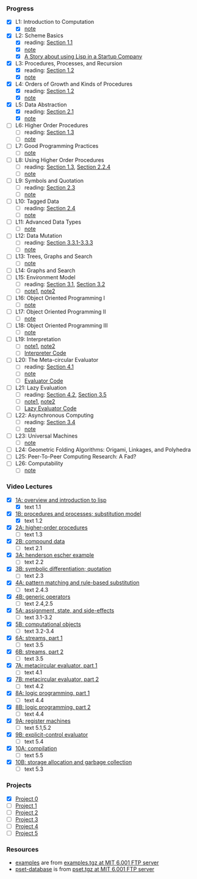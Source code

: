 ### Progress

- [x] L1: Introduction to Computation
  - [x] [note](https://ocw.mit.edu/courses/6-001-structure-and-interpretation-of-computer-programs-spring-2005/resources/lecture1webhand/)
- [x] L2: Scheme Basics
  - [x] reading: [Section 1.1](https://sicp.sorosliu.xyz/book/book-Z-H-10.html#%25_sec_1.1)
  - [x] [note](https://ocw.mit.edu/courses/6-001-structure-and-interpretation-of-computer-programs-spring-2005/resources/lecture2webhand/)
  - [x] [A Story about using Lisp in a Startup Company](https://ocw.mit.edu/courses/6-001-structure-and-interpretation-of-computer-programs-spring-2005/resources/lecture2lispstor/)
- [x] L3: Procedures, Processes, and Recursion
  - [x] reading: [Section 1.2](https://sicp.sorosliu.xyz/book/book-Z-H-11.html#%25_sec_1.2)
  - [x] [note](https://ocw.mit.edu/courses/6-001-structure-and-interpretation-of-computer-programs-spring-2005/resources/lecture3webhand/)
- [x] L4: Orders of Growth and Kinds of Procedures
  - [x] reading: [Section 1.2](https://sicp.sorosliu.xyz/book/book-Z-H-11.html#%25_sec_1.2)
  - [x] [note](https://ocw.mit.edu/courses/6-001-structure-and-interpretation-of-computer-programs-spring-2005/resources/lecture4webhand/)
- [x] L5: Data Abstraction
  - [x] reading: [Section 2.1](https://sicp.sorosliu.xyz/book/book-Z-H-14.html#%25_sec_2.1)
  - [x] [note](https://ocw.mit.edu/courses/6-001-structure-and-interpretation-of-computer-programs-spring-2005/resources/lecture5webhand/)
- [ ] L6: Higher Order Procedures
  - [ ] reading: [Section 1.3](https://sicp.sorosliu.xyz/book/book-Z-H-12.html#%25_sec_1.3)
  - [ ] [note](https://ocw.mit.edu/courses/6-001-structure-and-interpretation-of-computer-programs-spring-2005/resources/lecture6webhand/)
- [ ] L7: Good Programming Practices
  - [ ] [note](https://ocw.mit.edu/courses/6-001-structure-and-interpretation-of-computer-programs-spring-2005/resources/lecture7webhand/)
- [ ] L8: Using Higher Order Procedures
  - [ ] reading: [Section 1.3](https://sicp.sorosliu.xyz/book/book-Z-H-12.html#%25_sec_1.3), [Section 2.2.4](https://sicp.sorosliu.xyz/book/book-Z-H-15.html#%25_sec_2.2.4)
  - [ ] [note](https://ocw.mit.edu/courses/6-001-structure-and-interpretation-of-computer-programs-spring-2005/resources/lecture8webhand/)
- [ ] L9: Symbols and Quotation
  - [ ] reading: [Section 2.3](https://sicp.sorosliu.xyz/book/book-Z-H-16.html#%25_sec_2.3)
  - [ ] [note](https://ocw.mit.edu/courses/6-001-structure-and-interpretation-of-computer-programs-spring-2005/resources/lecture9webhand/)
- [ ] L10: Tagged Data
  - [ ] reading: [Section 2.4](https://sicp.sorosliu.xyz/book/book-Z-H-17.html#%25_sec_2.4)
  - [ ] [note](https://ocw.mit.edu/courses/6-001-structure-and-interpretation-of-computer-programs-spring-2005/resources/lecture10webhan/)
- [ ] L11: Advanced Data Types
  - [ ] [note](https://ocw.mit.edu/courses/6-001-structure-and-interpretation-of-computer-programs-spring-2005/resources/lecture11webhan/)
- [ ] L12: Data Mutation
  - [ ] reading: [Section 3.3.1-3.3.3](https://sicp.sorosliu.xyz/book/book-Z-H-22.html#%25_sec_3.3)
  - [ ] [note](https://ocw.mit.edu/courses/6-001-structure-and-interpretation-of-computer-programs-spring-2005/resources/lecture12webhan/)
- [ ] L13: Trees, Graphs and Search
  - [ ] [note](https://ocw.mit.edu/courses/6-001-structure-and-interpretation-of-computer-programs-spring-2005/resources/lecture13webhan/)
- [ ] L14: Graphs and Search
- [ ] L15: Environment Model
  - [ ] reading: [Section 3.1](https://sicp.sorosliu.xyz/book/book-Z-H-20.html#%25_sec_3.1), [Section 3.2](https://sicp.sorosliu.xyz/book/book-Z-H-21.html#%25_sec_3.2)
  - [ ] [note1](https://ocw.mit.edu/courses/6-001-structure-and-interpretation-of-computer-programs-spring-2005/resources/lecture15webhan/), [note2](https://ocw.mit.edu/courses/6-001-structure-and-interpretation-of-computer-programs-spring-2005/resources/lecture15webha2/)
- [ ] L16: Object Oriented Programming I
  - [ ] [note](https://ocw.mit.edu/courses/6-001-structure-and-interpretation-of-computer-programs-spring-2005/resources/lecture16webhan/)
- [ ] L17: Object Oriented Programming II
  - [ ] [note](https://ocw.mit.edu/courses/6-001-structure-and-interpretation-of-computer-programs-spring-2005/resources/lecture17_webhan/)
- [ ] L18: Object Oriented Programming III
  - [ ] [note](https://ocw.mit.edu/courses/6-001-structure-and-interpretation-of-computer-programs-spring-2005/resources/lecture18_webhan/)
- [ ] L19: Interpretation
  - [ ] [note1](https://ocw.mit.edu/courses/6-001-structure-and-interpretation-of-computer-programs-spring-2005/resources/lecture19webhan/), [note2](https://ocw.mit.edu/courses/6-001-structure-and-interpretation-of-computer-programs-spring-2005/resources/lecture19webha2/)
  - [ ] [Interpreter Code](https://ocw.mit.edu/courses/6-001-structure-and-interpretation-of-computer-programs-spring-2005/resources/lecture19interco/)
- [ ] L20: The Meta-circular Evaluator
  - [ ] reading: [Section 4.1](https://sicp.sorosliu.xyz/book/book-Z-H-26.html#%25_sec_4.1)
  - [ ] [note](https://ocw.mit.edu/courses/6-001-structure-and-interpretation-of-computer-programs-spring-2005/resources/lecture20webhan/)
  - [ ] [Evaluator Code](https://ocw.mit.edu/courses/6-001-structure-and-interpretation-of-computer-programs-spring-2005/resources/lecture20evalco/)
- [ ] L21: Lazy Evaluation
  - [ ] reading: [Section 4.2](https://sicp.sorosliu.xyz/book/book-Z-H-27.html#%25_sec_4.2), [Section 3.5](https://sicp.sorosliu.xyz/book/book-Z-H-24.html#%25_sec_3.5)
  - [ ] [note1](https://ocw.mit.edu/courses/6-001-structure-and-interpretation-of-computer-programs-spring-2005/resources/lecture21webhan/), [note2](https://ocw.mit.edu/courses/6-001-structure-and-interpretation-of-computer-programs-spring-2005/resources/lecture21webha2/)
  - [ ] [Lazy Evaluator Code](https://ocw.mit.edu/courses/6-001-structure-and-interpretation-of-computer-programs-spring-2005/resources/lecture21lazyeva/)
- [ ] L22: Asynchronous Computing
  - [ ] reading: [Section 3.4](https://sicp.sorosliu.xyz/book/book-Z-H-23.html#%25_sec_3.4)
  - [ ] [note](https://ocw.mit.edu/courses/6-001-structure-and-interpretation-of-computer-programs-spring-2005/resources/lecture22webhan/)
- [ ] L23: Universal Machines
  - [ ] [note](https://ocw.mit.edu/courses/6-001-structure-and-interpretation-of-computer-programs-spring-2005/resources/lecture23webhan/)
- [ ] L24: Geometric Folding Algorithms: Origami, Linkages, and Polyhedra
- [ ] L25: Peer-To-Peer Computing Research: A Fad?
- [ ] L26: Computability
  - [ ] [note](https://ocw.mit.edu/courses/6-001-structure-and-interpretation-of-computer-programs-spring-2005/resources/lecture26webhan/)

### Video Lectures

- [x] [1A: overview and introduction to lisp](https://www.youtube.com/watch?v=-J_xL4IGhJA)
  - [x] text 1.1
- [x] [1B: procedures and processes; substitution model](https://www.youtube.com/watch?v=V_7mmwpgJHU)
  - [x] text 1.2
- [x] [2A: higher-order procedures](https://www.youtube.com/watch?v=eJeMOEiHv8c)
  - [ ] text 1.3
- [x] [2B: compound data](https://www.youtube.com/watch?v=DrFkf-T-6Co)
  - [ ] text 2.1
- [x] [3A: henderson escher example](https://www.youtube.com/watch?v=PEwZL3H2oKg)
  - [ ] text 2.2
- [x] [3B: symbolic differentiation; quotation](https://www.youtube.com/watch?v=bV87UzKMRtE)
  - [ ] text 2.3
- [x] [4A: pattern matching and rule-based substitution](https://www.youtube.com/watch?v=_fXQ1SwKjDg)
  - [ ] text 2.4.3
- [x] [4B: generic operators](https://www.youtube.com/watch?v=OscT4N2qq7o)
  - [ ] text 2.4,2.5
- [x] [5A: assignment, state, and side-effects](https://www.youtube.com/watch?v=dO1aqPBJCPg)
  - [ ] text 3.1-3.2
- [x] [5B: computational objects](https://www.youtube.com/watch?v=yedzRWhi-9E)
  - [ ] text 3.2-3.4
- [x] [6A: streams, part 1](https://www.youtube.com/watch?v=JkGKLILLy0I)
  - [ ] text 3.5
- [x] [6B: streams, part 2](https://www.youtube.com/watch?v=qp05AtXbOP0)
  - [ ] text 3.5
- [x] [7A: metacircular evaluator, part 1](https://www.youtube.com/watch?v=aAlR3cezPJg)
  - [ ] text 4.1
- [x] [7B: metacircular evaluator, part 2](https://www.youtube.com/watch?v=QVEOq5k6Xi0)
  - [ ] text 4.2
- [x] [8A: logic programming, part 1](https://www.youtube.com/watch?v=rCqMiPk1BJE)
  - [ ] text 4.4
- [x] [8B: logic programming, part 2](https://www.youtube.com/watch?v=GReBwkGFZcs)
  - [ ] text 4.4
- [x] [9A: register machines](https://www.youtube.com/watch?v=cIc8ZBMcqAc)
  - [ ] text 5.1,5.2
- [x] [9B: explicit-control evaluator](https://www.youtube.com/watch?v=Z8-qWEEwTCk)
  - [ ] text 5.4
- [x] [10A: compilation](https://www.youtube.com/watch?v=TqO6V3qR9Ws)
  - [ ] text 5.5
- [x] [10B: storage allocation and garbage collection](https://www.youtube.com/watch?v=AbK4bZhUk48)
  - [ ] text 5.3

### Projects

- [x] [Project 0](https://ocw.mit.edu/courses/6-001-structure-and-interpretation-of-computer-programs-spring-2005/resources/project0/)
- [ ] [Project 1](https://ocw.mit.edu/courses/6-001-structure-and-interpretation-of-computer-programs-spring-2005/resources/project1/)
- [ ] [Project 2](https://ocw.mit.edu/courses/6-001-structure-and-interpretation-of-computer-programs-spring-2005/resources/project2/)
- [ ] [Project 3](https://ocw.mit.edu/courses/6-001-structure-and-interpretation-of-computer-programs-spring-2005/resources/web/)
- [ ] [Project 4](https://ocw.mit.edu/courses/6-001-structure-and-interpretation-of-computer-programs-spring-2005/resources/st05project4/)
- [ ] [Project 5](https://ocw.mit.edu/courses/6-001-structure-and-interpretation-of-computer-programs-spring-2005/resources/project5_eval/)

### Resources

- [examples](./examples/) are from [examples.tgz at MIT 6.001 FTP server](https://groups.csail.mit.edu/mac/ftpdir/6.001/)
- [pset-database](./pset-database/) is from [pset.tgz at MIT 6.001 FTP server](https://groups.csail.mit.edu/mac/ftpdir/6.001/)